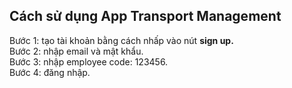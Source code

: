 ## Cách sử dụng App Transport Management
Bước 1: tạo tài khoản bằng cách nhấp vào nút **sign up.**  
Bước 2: nhập email và mật khẩu.  
Bước 3: nhập employee code: 123456.    
Bước 4: đăng nhập.  
